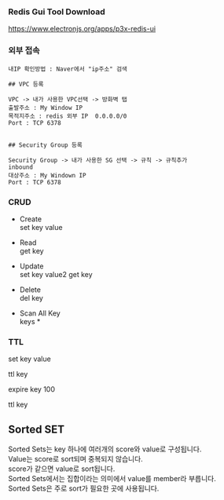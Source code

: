 

### Redis Gui Tool Download

https://www.electronjs.org/apps/p3x-redis-ui


### 외부 접속
```
내IP 확인방법 : Naver에서 "ip주소" 검색 

## VPC 등록

VPC -> 내가 사용한 VPC선택 -> 방화벽 탭
출발주소 : My Window IP
목적지주소 : redis 외부 IP  0.0.0.0/0
Port : TCP 6378


## Security Group 등록

Security Group -> 내가 사용한 SG 선택 -> 규칙 -> 규칙추가
inbound
대상주소 : My Windown IP
Port : TCP 6378 
```

### CRUD

* Create   
set key value

* Read   
get key

* Update   
set key value2
get key   

* Delete   
del key   

* Scan All Key   
keys *


### TTL

set key value

ttl key

expire key 100

ttl key


## Sorted SET
Sorted Sets는 key 하나에 여러개의 score와 value로 구성됩니다.   
Value는 score로 sort되며 중복되지 않습니다.   
score가 같으면 value로 sort됩니다.   
Sorted Sets에서는 집합이라는 의미에서 value를 member라 부릅니다.   
Sorted Sets은 주로 sort가 필요한 곳에 사용됩니다.   



